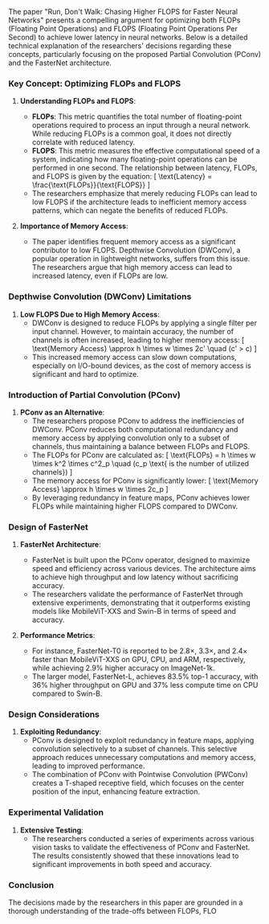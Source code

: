 The paper "Run, Don't Walk: Chasing Higher FLOPS for Faster Neural Networks" presents a compelling argument for optimizing both FLOPs (Floating Point Operations) and FLOPS (Floating Point Operations Per Second) to achieve lower latency in neural networks. Below is a detailed technical explanation of the researchers' decisions regarding these concepts, particularly focusing on the proposed Partial Convolution (PConv) and the FasterNet architecture.

### Key Concept: Optimizing FLOPs and FLOPS

1. **Understanding FLOPs and FLOPS**:
   - **FLOPs**: This metric quantifies the total number of floating-point operations required to process an input through a neural network. While reducing FLOPs is a common goal, it does not directly correlate with reduced latency.
   - **FLOPS**: This metric measures the effective computational speed of a system, indicating how many floating-point operations can be performed in one second. The relationship between latency, FLOPs, and FLOPS is given by the equation:
     \[
     \text{Latency} = \frac{\text{FLOPs}}{\text{FLOPS}}
     \]
   - The researchers emphasize that merely reducing FLOPs can lead to low FLOPS if the architecture leads to inefficient memory access patterns, which can negate the benefits of reduced FLOPs.

2. **Importance of Memory Access**:
   - The paper identifies frequent memory access as a significant contributor to low FLOPS. Depthwise Convolution (DWConv), a popular operation in lightweight networks, suffers from this issue. The researchers argue that high memory access can lead to increased latency, even if FLOPs are low.

### Depthwise Convolution (DWConv) Limitations

1. **Low FLOPS Due to High Memory Access**:
   - DWConv is designed to reduce FLOPs by applying a single filter per input channel. However, to maintain accuracy, the number of channels is often increased, leading to higher memory access:
     \[
     \text{Memory Access} \approx h \times w \times 2c' \quad (c' > c)
     \]
   - This increased memory access can slow down computations, especially on I/O-bound devices, as the cost of memory access is significant and hard to optimize.

### Introduction of Partial Convolution (PConv)

1. **PConv as an Alternative**:
   - The researchers propose PConv to address the inefficiencies of DWConv. PConv reduces both computational redundancy and memory access by applying convolution only to a subset of channels, thus maintaining a balance between FLOPs and FLOPS.
   - The FLOPs for PConv are calculated as:
     \[
     \text{FLOPs} = h \times w \times k^2 \times c^2_p \quad (c_p \text{ is the number of utilized channels})
     \]
   - The memory access for PConv is significantly lower:
     \[
     \text{Memory Access} \approx h \times w \times 2c_p
     \]
   - By leveraging redundancy in feature maps, PConv achieves lower FLOPs while maintaining higher FLOPS compared to DWConv.

### Design of FasterNet

1. **FasterNet Architecture**:
   - FasterNet is built upon the PConv operator, designed to maximize speed and efficiency across various devices. The architecture aims to achieve high throughput and low latency without sacrificing accuracy.
   - The researchers validate the performance of FasterNet through extensive experiments, demonstrating that it outperforms existing models like MobileViT-XXS and Swin-B in terms of speed and accuracy.

2. **Performance Metrics**:
   - For instance, FasterNet-T0 is reported to be 2.8×, 3.3×, and 2.4× faster than MobileViT-XXS on GPU, CPU, and ARM, respectively, while achieving 2.9% higher accuracy on ImageNet-1k.
   - The larger model, FasterNet-L, achieves 83.5% top-1 accuracy, with 36% higher throughput on GPU and 37% less compute time on CPU compared to Swin-B.

### Design Considerations

1. **Exploiting Redundancy**:
   - PConv is designed to exploit redundancy in feature maps, applying convolution selectively to a subset of channels. This selective approach reduces unnecessary computations and memory access, leading to improved performance.
   - The combination of PConv with Pointwise Convolution (PWConv) creates a T-shaped receptive field, which focuses on the center position of the input, enhancing feature extraction.

### Experimental Validation

1. **Extensive Testing**:
   - The researchers conducted a series of experiments across various vision tasks to validate the effectiveness of PConv and FasterNet. The results consistently showed that these innovations lead to significant improvements in both speed and accuracy.

### Conclusion

The decisions made by the researchers in this paper are grounded in a thorough understanding of the trade-offs between FLOPs, FLO